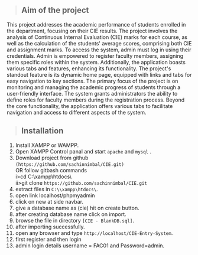 > ## Aim of the project
This project addresses the academic performance of students enrolled in the department, focusing on their CIE results. The project involves the analysis of Continuous Internal Evaluation (CIE) marks for each course, as well as the calculation of the students' average scores, comprising both CIE and assignment marks. To access the system, admin must log in using their credentials. Admin is empowered to register faculty members, assigning them specific roles within the system. Additionally, the application boasts various tabs and features, enhancing its functionality. The project's standout feature is its dynamic home page, equipped with links and tabs for easy navigation to key sections. The primary focus of the project is on monitoring and managing the academic progress of students through a user-friendly interface. The system grants administrators the ability to define roles for faculty members during the registration process. Beyond the core functionality, the application offers various tabs to facilitate navigation and access to different aspects of the system.
> ## Installation

1. Install XAMPP or WAMPP.
2. Open XAMPP Control panal and start ``apache`` and ``mysql`` .
3. Download project from github ```(https://github.com/sachinnimbal/CIE.git)```  
    OR follow gitbash commands    
    i>cd C:\\xampp\htdocs\    
    ii>git clone ``` https://github.com/sachinnimbal/CIE.git ```   
4. extract files in ```C:\\xampp\htdocs\```.
5. open link localhost/phpmyadmin
6. click on new at side navbar.
7. give a database name as (cie) hit on create button.
8. after creating database name click on import.
9. browse the file in directory ```[CIE - BlankDB.sql]```.
10. after importing successfully.
11. open any browser and type ```http://localhost/CIE-Entry-System```.
12. first register and then login
13. admin login details username = FAC01 and Password=admin.
